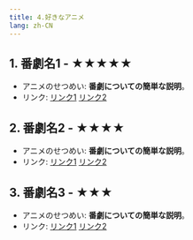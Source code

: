 ```yaml
---
title: 4.好きなアニメ
lang: zh-CN
---
```


## 1. 番劇名1 - ★★★★★
  - アニメのせつめい: **番劇についての簡単な説明**。
  - リンク: [リンク1](http://example.com) [リンク2](http://example.com)

## 2. 番劇名2 - ★★★★
  - アニメのせつめい: **番劇についての簡単な説明**。
  - リンク: [リンク1](http://example.com) [リンク2](http://example.com)

## 3. 番劇名3 - ★★★
  - アニメのせつめい: **番劇についての簡単な説明**。
  - リンク: [リンク1](http://example.com) [リンク2](http://example.com)





































































